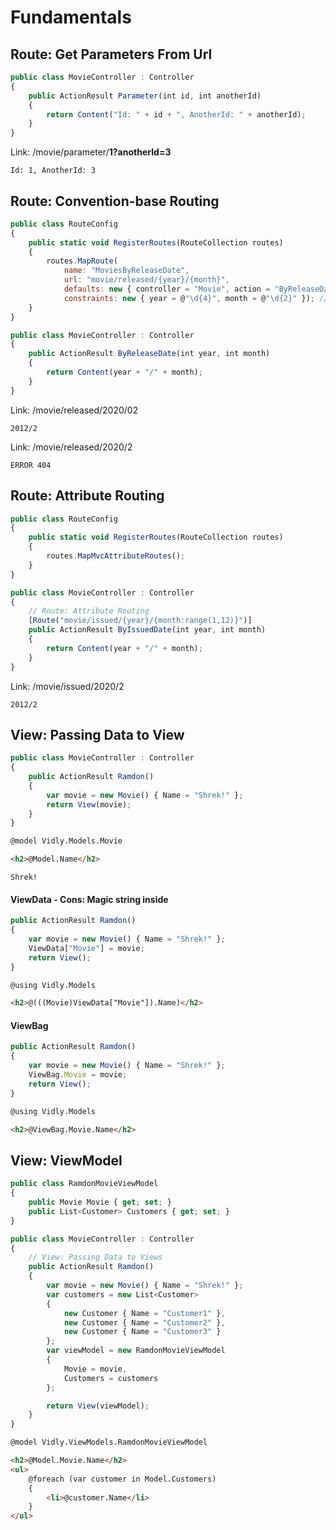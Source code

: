 # Fundamentals
## Route: Get Parameters From Url

```js
public class MovieController : Controller
{
    public ActionResult Parameter(int id, int anotherId)
    {
        return Content("Id: " + id + ", AnotherId: " + anotherId);
    }
}
```
Link: /movie/parameter/**1?anotherId=3**
```
Id: 1, AnotherId: 3
```

## Route: Convention-base Routing
```js
public class RouteConfig
{
    public static void RegisterRoutes(RouteCollection routes)
    {
        routes.MapRoute(
            name: "MoviesByReleaseDate", 
            url: "movie/released/{year}/{month}", 
            defaults: new { controller = "Movie", action = "ByReleaseDate",
            constraints: new { year = @"\d{4}", month = @"\d{2}" }); // Optional
    }
}
```
```js
public class MovieController : Controller
{
    public ActionResult ByReleaseDate(int year, int month)
    {
        return Content(year + "/" + month);
    }
}
```

Link: /movie/released/2020/02
```
2012/2
```
Link: /movie/released/2020/2
```
ERROR 404
```

## Route: Attribute Routing
```js
public class RouteConfig
{
    public static void RegisterRoutes(RouteCollection routes)
    {
        routes.MapMvcAttributeRoutes();
    }
}
```
```js
public class MovieController : Controller
{
    // Route: Attribute Routing
    [Route("movie/issued/{year}/{month:range(1,12)}")]
    public ActionResult ByIssuedDate(int year, int month)
    {
        return Content(year + "/" + month);
    }
}
```
Link: /movie/issued/2020/2
```
2012/2
```

## View: Passing Data to View
```js
public class MovieController : Controller
{
    public ActionResult Ramdon()
    {
        var movie = new Movie() { Name = "Shrek!" };
        return View(movie);
    }
}
```
```html
@model Vidly.Models.Movie

<h2>@Model.Name</h2>
```
```
Shrek!
```
#### ViewData - Cons: Magic string inside
```js
public ActionResult Ramdon()
{
    var movie = new Movie() { Name = "Shrek!" };
    ViewData["Movie"] = movie;
    return View();
}
```
```html
@using Vidly.Models

<h2>@(((Movie)ViewData["Movie"]).Name)</h2>
```

#### ViewBag
```js
public ActionResult Ramdon()
{
    var movie = new Movie() { Name = "Shrek!" };
    ViewBag.Movie = movie;
    return View();
}
```
```html
@using Vidly.Models

<h2>@ViewBag.Movie.Name</h2>
```

## View: ViewModel
```js
public class RamdonMovieViewModel
{
    public Movie Movie { get; set; }
    public List<Customer> Customers { get; set; }
}
```
```js
public class MovieController : Controller
{
    // View: Passing Data to Views
    public ActionResult Ramdon()
    {
        var movie = new Movie() { Name = "Shrek!" };
        var customers = new List<Customer>
        {
            new Customer { Name = "Customer1" },
            new Customer { Name = "Customer2" },
            new Customer { Name = "Customer3" }
        };
        var viewModel = new RamdonMovieViewModel
        {
            Movie = movie,
            Customers = customers
        }; 

        return View(viewModel);
    }
}
```
```html
@model Vidly.ViewModels.RamdonMovieViewModel

<h2>@Model.Movie.Name</h2>
<ul>
    @foreach (var customer in Model.Customers)
    {
        <li>@customer.Name</li>
    }
</ul>
```